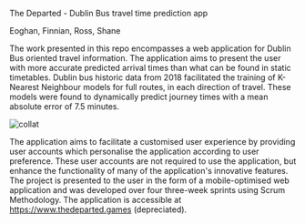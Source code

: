 The Departed - Dublin Bus travel time prediction app

Eoghan, Finnian, Ross, Shane

The work presented in this repo encompasses a web application for Dublin Bus oriented travel information. The application aims to present the user with more accurate predicted arrival times than what can be found in static timetables. Dublin bus historic data from 2018 facilitated the training of K-Nearest Neighbour models for full routes, in each direction of travel. These models were found to dynamically predict journey times with a mean absolute error of 7.5 minutes. 

![collat](https://user-images.githubusercontent.com/71661543/157259419-6c4d1f94-50b7-4938-a8c9-57f786ff3ebd.png)

The application aims to facilitate a customised user experience by providing user accounts which personalise the application according to user preference. These user accounts are not required to use the application, but enhance the functionality of many of the application's innovative features. The project is presented to the user in the form of a mobile-optimised web application and was developed over four three-week sprints using Scrum Methodology. The application is accessible at https://www.thedeparted.games (depreciated).
